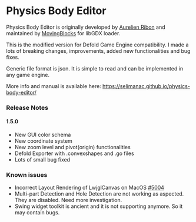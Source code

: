 
# Physics Body Editor

Physics Body Editor is originally developed by [Aurelien Ribon](http://www.aurelienribon.com/) and maintained by [MovingBlocks](http://terasology.org) for libGDX loader.

This is the modified version for Defold Game Engine compatibility. I made a lots of breaking changes, improvements, added new functionalities and bug fixes.

Generic file format is json. It is simple to read and can be implemented in any game engine.

More info and manual is available here: https://selimanac.github.io/physics-body-editor/

### Release Notes

#### 1.5.0

- New GUI color schema
- New coordinate system
- New zoom level and pivot(origin) functionallties
- Defold Exporter with .convexshapes and .go files
- Lots of small bug fixed


### Known issues

- Incorrect Layout Rendering of LwjglCanvas on MacOS [#5004](https://github.com/libgdx/libgdx/issues/5004)
- Multi-part Detection and Hole Detection are not working as aspected. They are disabled. Need more investigation.
- Swing widget toolkit is ancient and it is not supporting anymore. So it may contain bugs.  





   

     
